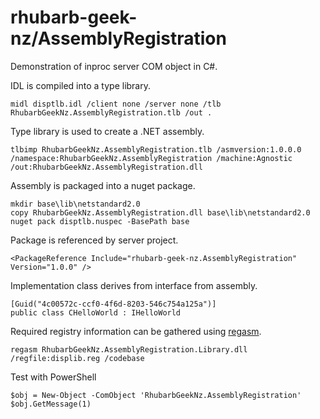# rhubarb-geek-nz/AssemblyRegistration

Demonstration of inproc server COM object in C#.

IDL is compiled into a type library.

```
midl disptlb.idl /client none /server none /tlb RhubarbGeekNz.AssemblyRegistration.tlb /out .
```

Type library is used to create a .NET assembly.

```
tlbimp RhubarbGeekNz.AssemblyRegistration.tlb /asmversion:1.0.0.0 /namespace:RhubarbGeekNz.AssemblyRegistration /machine:Agnostic /out:RhubarbGeekNz.AssemblyRegistration.dll
```

Assembly is packaged into a nuget package.

```
mkdir base\lib\netstandard2.0
copy RhubarbGeekNz.AssemblyRegistration.dll base\lib\netstandard2.0
nuget pack disptlb.nuspec -BasePath base
```

Package is referenced by server project.

```
<PackageReference Include="rhubarb-geek-nz.AssemblyRegistration" Version="1.0.0" />
```

Implementation class derives from interface from assembly.

```
[Guid("4c00572c-ccf0-4f6d-8203-546c754a125a")]
public class CHelloWorld : IHelloWorld
```

Required registry information can be gathered using [regasm](https://learn.microsoft.com/en-us/dotnet/framework/tools/regasm-exe-assembly-registration-tool).

```
regasm RhubarbGeekNz.AssemblyRegistration.Library.dll /regfile:displib.reg /codebase
```

Test with PowerShell

```
$obj = New-Object -ComObject 'RhubarbGeekNz.AssemblyRegistration'
$obj.GetMessage(1)
```
